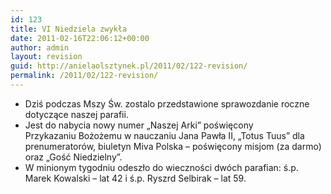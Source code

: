 ```yaml
---
id: 123
title: VI Niedziela zwykła
date: 2011-02-16T22:06:12+00:00
author: admin
layout: revision
guid: http://anielaolsztynek.pl/2011/02/122-revision/
permalink: /2011/02/122-revision/
---
```

  * Dziś podczas Mszy Św. zostalo przedstawione sprawozdanie roczne dotyczące naszej parafii.
  * Jest do nabycia nowy numer &#8222;Naszej Arki&#8221; poświęcony Przykazaniu Bożożemu w nauczaniu Jana Pawła II, &#8222;Totus Tuus&#8221; dla prenumeratorów, biuletyn Miva Polska &#8211; poświęcony misjom (za darmo) oraz &#8222;Gość Niedzielny&#8221;.
  * W minionym tygodniu odeszło do wieczności dwóch parafian: ś.p. Marek Kowalski &#8211; lat 42 i ś.p. Ryszrd Selbirak &#8211; lat 59.